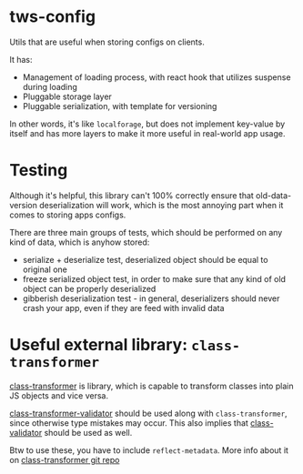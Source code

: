 # tws-config

Utils that are useful when storing configs on clients.

It has:

-   Management of loading process, with react hook that utilizes suspense during loading
-   Pluggable storage layer
-   Pluggable serialization, with template for versioning

In other words, it's like `localforage`, but does not implement key-value by itself and has more layers to make it more useful in real-world app usage.

# Testing

Although it's helpful, this library can't 100% correctly ensure that old-data-version deserialization will work,
which is the most annoying part when it comes to storing apps configs.

There are three main groups of tests, which should be performed on any kind of data, which is anyhow stored:

-   serialize + deserialize test, deserialized object should be equal to original one
-   freeze serialized object test, in order to make sure that any kind of old object can be properly deserialized
-   gibberish deserialization test - in general, deserializers should never crash your app, even if they are feed with invalid data

# Useful external library: `class-transformer`

[class-transformer](https://www.npmjs.com/package/class-transformer) is library, which is capable to transform
classes into plain JS objects and vice versa.

[class-transformer-validator](https://www.npmjs.com/package/class-transformer-validator) should be used along with `class-transformer`, since otherwise type mistakes may occur. This also implies that [class-validator](https://www.npmjs.com/package/class-validator) should be used as well.

Btw to use these, you have to include `reflect-metadata`. More info about it on [class-transformer git repo](https://github.com/typestack/class-transformer#browser)
